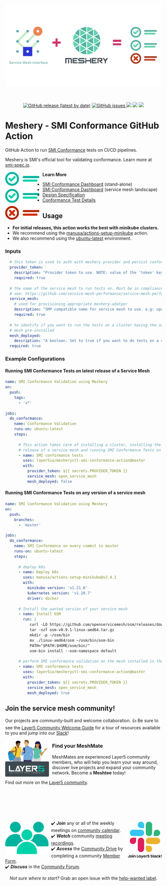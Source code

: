 <p style="text-align:center;" align="center"><a href="https://docs.meshery.io/guides/smi-conformance#running-smi-conformance-tests-in-cicd-pipelines"><img align="center" style="margin-bottom:20px;" src="./.github/readme/images/SMI%20Conformance%20with%20Meshery.png" /></a><br /><br /></p>

<p align="center">
<a href="https://github.com/layer5io/meshery-smi-conformance-action/releases">
<img alt="GitHub release (latest by date)" src="https://img.shields.io/github/v/release/layer5io/meshery-smi-conformance-action"></a>
<a href="https://github.com/layer5io/meshery-smi-conformance-action/issues">
<img alt="GitHub issues" src="https://img.shields.io/github/issues/layer5io/meshery-smi-conformance-action"> </a>
<a href="https://github.com/layer5io/meshery-smi-conformance-action/blob/master/LICENSE" alt="LICENSE">
<img src="https://img.shields.io/github/license/layer5io/meshery.svg" /></a>
<a href="http://slack.layer5.io" alt="Join Slack">
<img src="https://img.shields.io/badge/Slack-@layer5.svg?logo=slack"></a>
<a href="https://twitter.com/intent/follow?screen_name=mesheryio" alt="Twitter Follow">
<img src="https://img.shields.io/twitter/follow/layer5.svg?label=Follow+Layer5&style=social" /></a>
</p>

# Meshery - SMI Conformance GitHub Action

GitHub Action to run [SMI Conformance](https://docs.meshery.io/functionality/service-mesh-interface) tests on CI/CD pipelines.

Meshery is SMI's official tool for validating conformance. Learn more at [smi-spec.io](https://smi-spec.io/blog/validating-smi-conformance-with-meshery/).

<img src="/.github/readme/images/smi-conformance.png" width="110px" align="left" style="margin-right: 10px;" />

**Learn More**
- [SMI Conformance Dashboard](https://meshery.io/service-mesh-interface) (stand-alone)
- [SMI Conformance Dashboard](https://layer5.io/service-mesh-landscape#smi) (service mesh landscape)
- [Design Specification](https://docs.google.com/document/d/1HL8Sk7NSLLj-9PRqoHYVIGyU6fZxUQFotrxbmfFtjwc/edit#)
- [Conformance Test Details](https://layer5.io/projects/service-mesh-interface-conformance)

## Usage

* **For initial releases, this action works the best with minikube clusters.**
* We recommend using the [manusa/actions-setup-minikube](https://github.com/manusa/actions-setup-minikube) action.
* We also recommend using the [ubuntu-latest](https://github.com/actions/virtual-environments#available-environments) environment.

### Inputs
```yaml
  # this token is used to auth with meshery provider and persist conformance results
  provider_token:
    description: "Provider token to use. NOTE: value of the 'token' key in auth.json"
    required: true

  # the name of the service mesh to run tests on. Must be in compliance with the Service Mesh Performance specification.
  # see: https://github.com/service-mesh-performance/service-mesh-performance/blob/1de8c93d8cba4ba8c1120fe09b7bf6ce0aa48c83/protos/service_mesh.proto#L15-L28
  service_mesh:
    # used for provisioning appropriate meshery-adatper
    description: "SMP compatible name for service mesh to use. e.g: open_service_mesh, istio etc"
    required: true

  # to identify if you want to run the tests on a cluster having the service
  # mesh pre-installed
  mesh_deployed:
    description: "A boolean. Set to true if you want to do tests on a custom deployment of the service mesh and not only on the latest release"
  required: true
```

### Example Configurations

#### Running SMI Conformance Tests on latest release of a Service Mesh
```yaml
name: SMI Conformance Validation using Meshery
on:
  push:
    tags:
      - 'v*'

jobs:
  do_conformance:
    name: Conformance Validation
    runs-on: ubuntu-latest
    steps:

      # This action takes care of installing a cluster, installing the latest
      # release of a service mesh and running SMI Conformance Tests on it
      - name: SMI conformance tests
        uses: layer5io/mesheryctl-smi-conformance-action@master
        with:
          provider_token: ${{ secrets.PROVIDER_TOKEN }}
          service_mesh: open_service_mesh
          mesh_deployed: false
```

#### Running SMI Conformance Tests on any version of a service mesh
```yaml
name: SMI Conformance Validation using Meshery
on:
  push:
    branches:
      - 'master'

jobs:
  do_conformance:
    name: SMI Conformance on every commit to master
    runs-on: ubuntu-latest
    steps:

      # deploy k8s
      - name: Deploy k8s
        uses: manusa/actions-setup-minikube@v2.4.1
        with:
          minikube version: 'v1.21.0'
          kubernetes version: 'v1.20.7'
          driver: docker

      # Install the wanted version of your service mesh
      - name: Install OSM
        run: |
           curl -LO https://github.com/openservicemesh/osm/releases/download/v0.9.1/osm-v0.9.1-linux-amd64.tar.gz
           tar -xzf osm-v0.9.1-linux-amd64.tar.gz
           mkdir -p ~/osm/bin
           mv ./linux-amd64/osm ~/osm/bin/osm-bin
           PATH="$PATH:$HOME/osm/bin/"
           osm-bin install --osm-namespace default

      # perform SMI conformance validation on the mesh installed in the cluster
      - name: SMI conformance tests
        uses: layer5io/mesheryctl-smi-conformance-action@master
        with:
          provider_token: ${{ secrets.PROVIDER_TOKEN }}
          service_mesh: open_service_mesh
          mesh_deployed: true
```



## Join the service mesh community!

<a name="contributing"></a><a name="community"></a>
Our projects are community-built and welcome collaboration. 👍 Be sure to see the <a href="https://docs.google.com/document/d/17OPtDE_rdnPQxmk2Kauhm3GwXF1R5dZ3Cj8qZLKdo5E/edit">Layer5 Community Welcome Guide</a> for a tour of resources available to you and jump into our <a href="http://slack.layer5.io">Slack</a>!

<p style="clear:both;">
<a href ="https://layer5.io/community/meshmates"><img alt="MeshMates" src=".github/readme/images/Layer5-MeshMentors.png" style="margin-right:10px; margin-bottom:7px;" width="28%" align="left" /></a>
<h3>Find your MeshMate</h3>

<p>MeshMates are experienced Layer5 community members, who will help you learn your way around, discover live projects and expand your community network. 
Become a <b>Meshtee</b> today!</p>

Find out more on the <a href="https://layer5.io/community">Layer5 community</a>. <br />
<br /><br /><br /><br />
</p>

<div>&nbsp;</div>

<a href="https://meshery.io/community"><img alt="Layer5 Service Mesh Community" src=".github/readme/images//slack-128.png" style="margin-left:10px;padding-top:5px;" width="110px" align="right" /></a>

<a href="http://slack.layer5.io"><img alt="Layer5 Service Mesh Community" src=".github/readme/images//community.svg" style="margin-right:8px;padding-top:5px;" width="140px" align="left" /></a>

<p>
✔️ <em><strong>Join</strong></em> any or all of the weekly meetings on <a href="https://calendar.google.com/calendar/b/1?cid=bGF5ZXI1LmlvX2VoMmFhOWRwZjFnNDBlbHZvYzc2MmpucGhzQGdyb3VwLmNhbGVuZGFyLmdvb2dsZS5jb20">community calendar</a>.<br />
✔️ <em><strong>Watch</strong></em> community <a href="https://www.youtube.com/playlist?list=PL3A-A6hPO2IMPPqVjuzgqNU5xwnFFn3n0">meeting recordings</a>.<br />
✔️ <em><strong>Access</strong></em> the <a href="https://drive.google.com/drive/u/4/folders/0ABH8aabN4WAKUk9PVA">Community Drive</a> by completing a community <a href="https://layer5.io/newcomer">Member Form</a>.<br />
✔️ <em><strong>Discuss</strong></em> in the <a href="https://discuss.layer5.io/">Community Forum</a>.<br />
</p>
<p align="center">
<i>Not sure where to start?</i> Grab an open issue with the <a href="https://github.com/issues?q=is%3Aopen+is%3Aissue+archived%3Afalse+org%3Alayer5io+org%3Ameshery+org%3Aservice-mesh-performance+org%3Aservice-mesh-patterns+label%3A%22help+wanted%22+">help-wanted label</a>.
</p>
